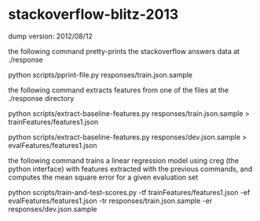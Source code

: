 stackoverflow-blitz-2013
========================

dump version: 2012/08/12

the following command pretty-prints the stackoverflow answers data at ./response

python scripts/pprint-file.py responses/train.json.sample


the following command extracts features from one of the files at the ./response directory

python scripts/extract-baseline-features.py responses/train.json.sample > trainFeatures/features1.json

python scripts/extract-baseline-features.py responses/dev.json.sample > evalFeatures/features1.json


the following command trains a linear regression model using creg (the python interface) with features extracted with the previous commands, and computes the mean square error for a given evaluation set

python scripts/train-and-test-scores.py -tf trainFeatures/features1.json -ef evalFeatures/features1.json -tr responses/train.json.sample -er responses/dev.json.sample 

